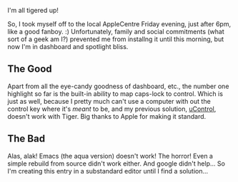 I'm all tigered up!

So, I took myself off to the local AppleCentre Friday evening, just after 6pm, like a good fanboy. :) Unfortunately, family and social commitments (what sort of a geek am I?) prevented me from installng it until this morning, but now I'm in dashboard and spotlight bliss.

The Good
--------

Apart from all the eye-candy goodness of dashboard, etc., the number one highlight so far is the built-in ability to map caps-lock to control. Which is just as well, because I pretty much can't use a computer with out the control key where it's _meant_ to be, and my previous solution, [uControl](http://gnufoo.org/ucontrol/ucontrol.html), doesn't work with Tiger. Big thanks to Apple for making it standard.

The Bad
-------

Alas, alak! Emacs (the aqua version) doesn't work! The horror! Even a simple rebuild from source didn't work either. And google didn't help... So I'm creating this entry in a substandard editor until I find a solution...